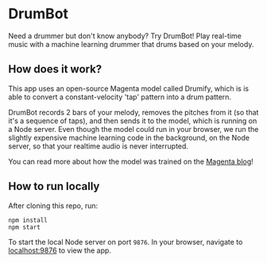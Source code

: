 DrumBot
=================
Need a drummer but don't know anybody? Try DrumBot!
Play real-time music with a machine learning drummer that drums based on your melody.

## How does it work?
This app uses an open-source Magenta model called Drumify, which is is able
to convert a constant-velocity 'tap' pattern into a drum pattern.

DrumBot records 2 bars of your melody, removes the pitches from it
(so that it's a sequence of taps), and then sends it to the model, which is
running on a Node server. Even though the model could run in your browser, we
run the slightly expensive machine learning code in the background, on the
Node server, so that your realtime audio is never interrupted.

You can read more about how the model was trained on the [Magenta blog](https://magenta.tensorflow.org/groovae)!

## How to run locally
After cloning this repo, run:

```
npm install
npm start
```

To start the local Node server on port `9876`. In your browser, navigate to
[localhost:9876](http://localhost:9876/) to view the app.

